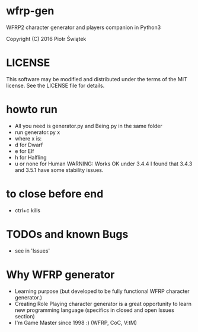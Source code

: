 # wfrp-gen
WFRP2 character generator and players companion in Python3

Copyright (C) 2016 Piotr Świątek

# LICENSE
This software may be modified and distributed under the terms
of the MIT license.  See the LICENSE file for details.

# howto run
- All you need is generator.py and Being.py in the same folder
- run generator.py x
- where x is:
- d for Dwarf
- e for Elf
- h for Halfling
- u or none for Human
WARNING: Works OK under 3.4.4
I found that 3.4.3 and 3.5.1 have some stability issues.


# to close before end
- ctrl+c kills 

# TODOs and known Bugs
- see in 'Issues'

# Why WFRP generator
- Learning purpose (but developed to be fully functional WFRP character generator.)
- Creating Role Playing character generator is a great opportunity to learn new programming language (specifics in closed and open Issues section)
- I'm Game Master since 1998 :) (WFRP, CoC, V:tM)
